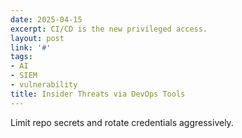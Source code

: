 ```yaml
---
date: 2025-04-15
excerpt: CI/CD is the new privileged access.
layout: post
link: '#'
tags:
- AI
- SIEM
- vulnerability
title: Insider Threats via DevOps Tools
---
```

Limit repo secrets and rotate credentials aggressively.
